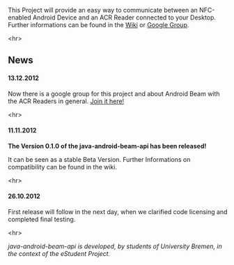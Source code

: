 This Project will provide an easy way to communicate between an NFC-enabled Android Device and an ACR Reader connected to your Desktop.
Further informations can be found in the [Wiki](http://code.google.com/p/java-android-beam-api/wiki/GettingStarted?tm=6) or [Google Group](https://groups.google.com/forum/?fromgroups#!forum/java-android-beam-api).





&lt;hr&gt;


## News ##
#### 13.12.2012 ####
Now there is a google group for this project and about Android Beam with the ACR Readers in general. [Join it here!](https://groups.google.com/forum/#!forum/java-android-beam-api)


&lt;hr&gt;


#### 11.11.2012 ####
**The Version 0.1.0 of the java-android-beam-api has been released!**

It can be seen as a stable Beta Version. Further Informations on compatibility can be found in the wiki.


&lt;hr&gt;


#### 26.10.2012 ####
First release will follow in the next day, when we clarified code licensing and completed final testing.



&lt;hr&gt;



_java-android-beam-api is developed, by students of University Bremen, in the context of the eStudent Project._